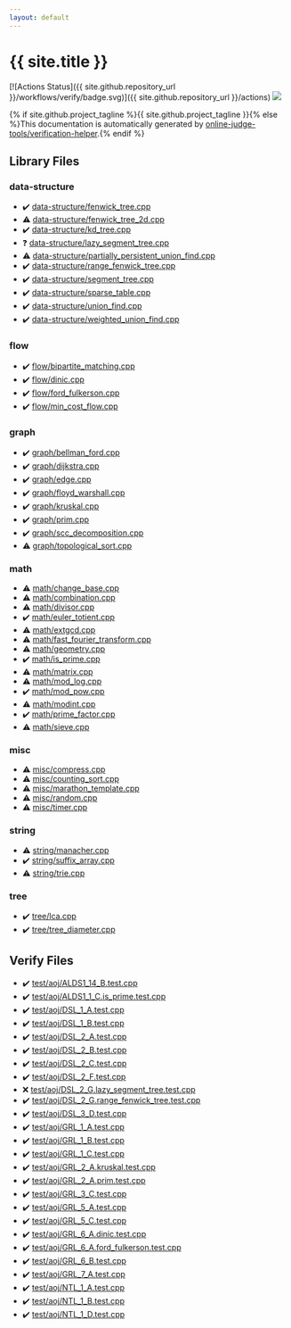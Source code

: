 ```yaml
---
layout: default
---
```


<!-- mathjax config similar to math.stackexchange -->
<script type="text/javascript" async
  src="https://cdnjs.cloudflare.com/ajax/libs/mathjax/2.7.5/MathJax.js?config=TeX-MML-AM_CHTML">
</script>
<script type="text/x-mathjax-config">
  MathJax.Hub.Config({
    TeX: { equationNumbers: { autoNumber: "AMS" }},
    tex2jax: {
      inlineMath: [ ['$','$'] ],
      processEscapes: true
    },
    "HTML-CSS": { matchFontHeight: false },
    displayAlign: "left",
    displayIndent: "2em"
  });
</script>

<script type="text/javascript" src="https://cdnjs.cloudflare.com/ajax/libs/jquery/3.4.1/jquery.min.js"></script>
<script src="https://cdn.jsdelivr.net/npm/jquery-balloon-js@1.1.2/jquery.balloon.min.js" integrity="sha256-ZEYs9VrgAeNuPvs15E39OsyOJaIkXEEt10fzxJ20+2I=" crossorigin="anonymous"></script>
<script type="text/javascript" src="assets/js/copy-button.js"></script>
<link rel="stylesheet" href="assets/css/copy-button.css" />


# {{ site.title }}

[![Actions Status]({{ site.github.repository_url }}/workflows/verify/badge.svg)]({{ site.github.repository_url }}/actions)
<a href="{{ site.github.repository_url }}"><img src="https://img.shields.io/github/last-commit/{{ site.github.owner_name }}/{{ site.github.repository_name }}" /></a>

{% if site.github.project_tagline %}{{ site.github.project_tagline }}{% else %}This documentation is automatically generated by <a href="https://github.com/online-judge-tools/verification-helper">online-judge-tools/verification-helper</a>.{% endif %}

## Library Files

<div id="36397fe12f935090ad150c6ce0c258d4"></div>

### data-structure

* :heavy_check_mark: <a href="library/data-structure/fenwick_tree.cpp.html">data-structure/fenwick_tree.cpp</a>
* :warning: <a href="library/data-structure/fenwick_tree_2d.cpp.html">data-structure/fenwick_tree_2d.cpp</a>
* :heavy_check_mark: <a href="library/data-structure/kd_tree.cpp.html">data-structure/kd_tree.cpp</a>
* :question: <a href="library/data-structure/lazy_segment_tree.cpp.html">data-structure/lazy_segment_tree.cpp</a>
* :warning: <a href="library/data-structure/partially_persistent_union_find.cpp.html">data-structure/partially_persistent_union_find.cpp</a>
* :heavy_check_mark: <a href="library/data-structure/range_fenwick_tree.cpp.html">data-structure/range_fenwick_tree.cpp</a>
* :heavy_check_mark: <a href="library/data-structure/segment_tree.cpp.html">data-structure/segment_tree.cpp</a>
* :heavy_check_mark: <a href="library/data-structure/sparse_table.cpp.html">data-structure/sparse_table.cpp</a>
* :heavy_check_mark: <a href="library/data-structure/union_find.cpp.html">data-structure/union_find.cpp</a>
* :heavy_check_mark: <a href="library/data-structure/weighted_union_find.cpp.html">data-structure/weighted_union_find.cpp</a>


<div id="cff5497121104c2b8e0cb41ed2083a9b"></div>

### flow

* :heavy_check_mark: <a href="library/flow/bipartite_matching.cpp.html">flow/bipartite_matching.cpp</a>
* :heavy_check_mark: <a href="library/flow/dinic.cpp.html">flow/dinic.cpp</a>
* :heavy_check_mark: <a href="library/flow/ford_fulkerson.cpp.html">flow/ford_fulkerson.cpp</a>
* :heavy_check_mark: <a href="library/flow/min_cost_flow.cpp.html">flow/min_cost_flow.cpp</a>


<div id="f8b0b924ebd7046dbfa85a856e4682c8"></div>

### graph

* :heavy_check_mark: <a href="library/graph/bellman_ford.cpp.html">graph/bellman_ford.cpp</a>
* :heavy_check_mark: <a href="library/graph/dijkstra.cpp.html">graph/dijkstra.cpp</a>
* :heavy_check_mark: <a href="library/graph/edge.cpp.html">graph/edge.cpp</a>
* :heavy_check_mark: <a href="library/graph/floyd_warshall.cpp.html">graph/floyd_warshall.cpp</a>
* :heavy_check_mark: <a href="library/graph/kruskal.cpp.html">graph/kruskal.cpp</a>
* :heavy_check_mark: <a href="library/graph/prim.cpp.html">graph/prim.cpp</a>
* :heavy_check_mark: <a href="library/graph/scc_decomposition.cpp.html">graph/scc_decomposition.cpp</a>
* :warning: <a href="library/graph/topological_sort.cpp.html">graph/topological_sort.cpp</a>


<div id="7e676e9e663beb40fd133f5ee24487c2"></div>

### math

* :warning: <a href="library/math/change_base.cpp.html">math/change_base.cpp</a>
* :warning: <a href="library/math/combination.cpp.html">math/combination.cpp</a>
* :warning: <a href="library/math/divisor.cpp.html">math/divisor.cpp</a>
* :heavy_check_mark: <a href="library/math/euler_totient.cpp.html">math/euler_totient.cpp</a>
* :warning: <a href="library/math/extgcd.cpp.html">math/extgcd.cpp</a>
* :warning: <a href="library/math/fast_fourier_transform.cpp.html">math/fast_fourier_transform.cpp</a>
* :warning: <a href="library/math/geometry.cpp.html">math/geometry.cpp</a>
* :heavy_check_mark: <a href="library/math/is_prime.cpp.html">math/is_prime.cpp</a>
* :warning: <a href="library/math/matrix.cpp.html">math/matrix.cpp</a>
* :warning: <a href="library/math/mod_log.cpp.html">math/mod_log.cpp</a>
* :heavy_check_mark: <a href="library/math/mod_pow.cpp.html">math/mod_pow.cpp</a>
* :warning: <a href="library/math/modint.cpp.html">math/modint.cpp</a>
* :heavy_check_mark: <a href="library/math/prime_factor.cpp.html">math/prime_factor.cpp</a>
* :warning: <a href="library/math/sieve.cpp.html">math/sieve.cpp</a>


<div id="bc957e26ff41470c556ee5d09e96880b"></div>

### misc

* :warning: <a href="library/misc/compress.cpp.html">misc/compress.cpp</a>
* :warning: <a href="library/misc/counting_sort.cpp.html">misc/counting_sort.cpp</a>
* :warning: <a href="library/misc/marathon_template.cpp.html">misc/marathon_template.cpp</a>
* :warning: <a href="library/misc/random.cpp.html">misc/random.cpp</a>
* :warning: <a href="library/misc/timer.cpp.html">misc/timer.cpp</a>


<div id="b45cffe084dd3d20d928bee85e7b0f21"></div>

### string

* :warning: <a href="library/string/manacher.cpp.html">string/manacher.cpp</a>
* :heavy_check_mark: <a href="library/string/suffix_array.cpp.html">string/suffix_array.cpp</a>
* :warning: <a href="library/string/trie.cpp.html">string/trie.cpp</a>


<div id="c0af77cf8294ff93a5cdb2963ca9f038"></div>

### tree

* :heavy_check_mark: <a href="library/tree/lca.cpp.html">tree/lca.cpp</a>
* :heavy_check_mark: <a href="library/tree/tree_diameter.cpp.html">tree/tree_diameter.cpp</a>


## Verify Files

* :heavy_check_mark: <a href="verify/test/aoj/ALDS1_14_B.test.cpp.html">test/aoj/ALDS1_14_B.test.cpp</a>
* :heavy_check_mark: <a href="verify/test/aoj/ALDS1_1_C.is_prime.test.cpp.html">test/aoj/ALDS1_1_C.is_prime.test.cpp</a>
* :heavy_check_mark: <a href="verify/test/aoj/DSL_1_A.test.cpp.html">test/aoj/DSL_1_A.test.cpp</a>
* :heavy_check_mark: <a href="verify/test/aoj/DSL_1_B.test.cpp.html">test/aoj/DSL_1_B.test.cpp</a>
* :heavy_check_mark: <a href="verify/test/aoj/DSL_2_A.test.cpp.html">test/aoj/DSL_2_A.test.cpp</a>
* :heavy_check_mark: <a href="verify/test/aoj/DSL_2_B.test.cpp.html">test/aoj/DSL_2_B.test.cpp</a>
* :heavy_check_mark: <a href="verify/test/aoj/DSL_2_C.test.cpp.html">test/aoj/DSL_2_C.test.cpp</a>
* :heavy_check_mark: <a href="verify/test/aoj/DSL_2_F.test.cpp.html">test/aoj/DSL_2_F.test.cpp</a>
* :x: <a href="verify/test/aoj/DSL_2_G.lazy_segment_tree.test.cpp.html">test/aoj/DSL_2_G.lazy_segment_tree.test.cpp</a>
* :heavy_check_mark: <a href="verify/test/aoj/DSL_2_G.range_fenwick_tree.test.cpp.html">test/aoj/DSL_2_G.range_fenwick_tree.test.cpp</a>
* :heavy_check_mark: <a href="verify/test/aoj/DSL_3_D.test.cpp.html">test/aoj/DSL_3_D.test.cpp</a>
* :heavy_check_mark: <a href="verify/test/aoj/GRL_1_A.test.cpp.html">test/aoj/GRL_1_A.test.cpp</a>
* :heavy_check_mark: <a href="verify/test/aoj/GRL_1_B.test.cpp.html">test/aoj/GRL_1_B.test.cpp</a>
* :heavy_check_mark: <a href="verify/test/aoj/GRL_1_C.test.cpp.html">test/aoj/GRL_1_C.test.cpp</a>
* :heavy_check_mark: <a href="verify/test/aoj/GRL_2_A.kruskal.test.cpp.html">test/aoj/GRL_2_A.kruskal.test.cpp</a>
* :heavy_check_mark: <a href="verify/test/aoj/GRL_2_A.prim.test.cpp.html">test/aoj/GRL_2_A.prim.test.cpp</a>
* :heavy_check_mark: <a href="verify/test/aoj/GRL_3_C.test.cpp.html">test/aoj/GRL_3_C.test.cpp</a>
* :heavy_check_mark: <a href="verify/test/aoj/GRL_5_A.test.cpp.html">test/aoj/GRL_5_A.test.cpp</a>
* :heavy_check_mark: <a href="verify/test/aoj/GRL_5_C.test.cpp.html">test/aoj/GRL_5_C.test.cpp</a>
* :heavy_check_mark: <a href="verify/test/aoj/GRL_6_A.dinic.test.cpp.html">test/aoj/GRL_6_A.dinic.test.cpp</a>
* :heavy_check_mark: <a href="verify/test/aoj/GRL_6_A.ford_fulkerson.test.cpp.html">test/aoj/GRL_6_A.ford_fulkerson.test.cpp</a>
* :heavy_check_mark: <a href="verify/test/aoj/GRL_6_B.test.cpp.html">test/aoj/GRL_6_B.test.cpp</a>
* :heavy_check_mark: <a href="verify/test/aoj/GRL_7_A.test.cpp.html">test/aoj/GRL_7_A.test.cpp</a>
* :heavy_check_mark: <a href="verify/test/aoj/NTL_1_A.test.cpp.html">test/aoj/NTL_1_A.test.cpp</a>
* :heavy_check_mark: <a href="verify/test/aoj/NTL_1_B.test.cpp.html">test/aoj/NTL_1_B.test.cpp</a>
* :heavy_check_mark: <a href="verify/test/aoj/NTL_1_D.test.cpp.html">test/aoj/NTL_1_D.test.cpp</a>


